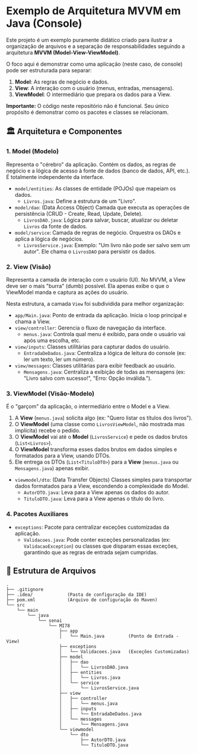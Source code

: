 # Exemplo de Arquitetura MVVM em Java (Console)

Este projeto é um exemplo puramente didático criado para ilustrar a organização de arquivos e a separação de responsabilidades seguindo a arquitetura **MVVM (Model-View-ViewModel)**.

O foco aqui é demonstrar como uma aplicação (neste caso, de console) pode ser estruturada para separar:
1.  **Model**: As regras de negócio e dados.
2.  **View**: A interação com o usuário (menus, entradas, mensagens).
3.  **ViewModel**: O intermediário que prepara os dados para a View.

**Importante:** O código neste repositório não é funcional. Seu único propósito é demonstrar como os pacotes e classes se relacionam.

## 🏛️ Arquitetura e Componentes

### 1. Model (Modelo)

Representa o "cérebro" da aplicação. Contém os dados, as regras de negócio e a lógica de acesso à fonte de dados (banco de dados, API, etc.). É totalmente independente da interface.

* `model/entities`: As classes de entidade (POJOs) que mapeiam os dados.
    * `Livros.java`: Define a estrutura de um "Livro".
* `model/dao`: (Data Access Object) Camada que executa as operações de persistência (CRUD - Create, Read, Update, Delete).
    * `LivrosDAO.java`: Lógica para salvar, buscar, atualizar ou deletar `Livros` da fonte de dados.
* `model/service`: Camada de regras de negócio. Orquestra os DAOs e aplica a lógica de negócios.
    * `LivrosService.java`: Exemplo: "Um livro não pode ser salvo sem um autor". Ele chama o `LivrosDAO` para persistir os dados.

### 2. View (Visão)

Representa a camada de interação com o usuário (UI). No MVVM, a View deve ser o mais "burra" (dumb) possível. Ela apenas exibe o que o ViewModel manda e captura as ações do usuário.

Nesta estrutura, a camada `View` foi subdividida para melhor organização:

* `app/Main.java`: Ponto de entrada da aplicação. Inicia o loop principal e chama a View.
* `view/controller`: Gerencia o fluxo de navegação da interface.
    * `menus.java`: Controla qual menu é exibido, para onde o usuário vai após uma escolha, etc.
* `view/inputs`: Classes utilitárias para capturar dados do usuário.
    * `EntradaDeDados.java`: Centraliza a lógica de leitura do console (ex: ler um texto, ler um número).
* `view/messages`: Classes utilitárias para exibir feedback ao usuário.
    * `Mensagens.java`: Centraliza a exibição de todas as mensagens (ex: "Livro salvo com sucesso!", "Erro: Opção inválida.").

### 3. ViewModel (Visão-Modelo)

É o "garçom" da aplicação, o intermediário entre o Model e a View.

1.  A **View** (`menus.java`) solicita algo (ex: "Quero listar os títulos dos livros").
2.  O **ViewModel** (uma classe como `LivrosViewModel`, não mostrada mas implícita) recebe o pedido.
3.  O **ViewModel** vai até o **Model** (`LivrosService`) e pede os dados brutos (`List<Livros>`).
4.  O **ViewModel** transforma esses dados brutos em dados simples e formatados para a View, usando DTOs.
5.  Ele entrega os DTOs (`List<TituloDTO>`) para a **View** (`menus.java` ou `Mensagens.java`) apenas exibir.

* `viewmodel/dto`: (Data Transfer Objects) Classes simples para transportar dados formatados para a View, escondendo a complexidade do Model.
    * `AutorDTO.java`: Leva para a View apenas os dados do autor.
    * `TituloDTO.java`: Leva para a View apenas o título do livro.

### 4. Pacotes Auxiliares

* `exceptions`: Pacote para centralizar exceções customizadas da aplicação.
    * `Validacoes.java`: Pode conter exceções personalizadas (ex: `ValidacaoException`) ou classes que disparam essas exceções, garantindo que as regras de entrada sejam cumpridas.

## 📁 Estrutura de Arquivos

```plaintext
.
├── .gitignore
├── .idea/             (Pasta de configuração da IDE)
├── pom.xml            (Arquivo de configuração do Maven)
└── src
    └── main
        └── java
            └── senai
                └── MI78
                    ├── app
                    │   └── Main.java         (Ponto de Entrada - View)
                    ├── exceptions
                    │   └── Validacoes.java   (Exceções Customizadas)
                    ├── model
                    │   ├── dao
                    │   │   └── LivrosDAO.java
                    │   ├── entities
                    │   │   └── Livros.java
                    │   └── service
                    │       └── LivrosService.java
                    ├── view
                    │   ├── controller
                    │   │   └── menus.java
                    │   ├── inputs
                    │   │   └── EntradaDeDados.java
                    │   └── messages
                    │       └── Mensagens.java
                    └── viewmodel
                        └── dto
                            ├── AutorDTO.java
                            └── TituloDTO.java
